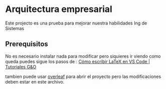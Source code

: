 # Arquitectura empresarial

Este projecto es una prueba para mejorar nuestra habilidades Ing de Sistemas

## Prerequisitos
No es necesario instalar nada para modificar pero siquieres ir viendo como queda puedes sigue los pasos de :
[Cómo escribir LaTeX en VS Code | Tutoriales G&O ](https://www.youtube.com/watch?v=e3LxLIRQf-c)

tambien puede usar [overleaf](https://www.overleaf.com) para abrir el proyecto pero las modificaciones deben estar en este archivo.